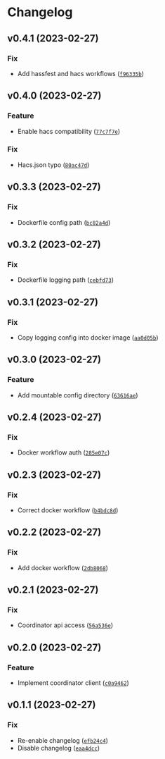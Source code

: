 # Changelog

<!--next-version-placeholder-->

## v0.4.1 (2023-02-27)
### Fix
* Add hassfest and hacs workflows ([`f96335b`](https://github.com/EuleMitKeule/EstimEnergy/commit/f96335ba51d02a911a32b7f46efcc61eb63ebdc6))

## v0.4.0 (2023-02-27)
### Feature
* Enable hacs compatibility ([`77c7f7e`](https://github.com/EuleMitKeule/EstimEnergy/commit/77c7f7e143fb2d482ca3615065bcb8842593d64d))

### Fix
* Hacs.json typo ([`80ac47d`](https://github.com/EuleMitKeule/EstimEnergy/commit/80ac47dfab3874a251ea3ebdd5c08791218ecec0))

## v0.3.3 (2023-02-27)
### Fix
* Dockerfile config path ([`bc82a4d`](https://github.com/EuleMitKeule/EstimEnergy/commit/bc82a4dccc5d18419f77ccb47f84c8bf9b710fa6))

## v0.3.2 (2023-02-27)
### Fix
* Dockerfile logging path ([`cebfd73`](https://github.com/EuleMitKeule/EstimEnergy/commit/cebfd73b653d62fc85dc85ffc3622b8c2d48b030))

## v0.3.1 (2023-02-27)
### Fix
* Copy logging config into docker image ([`aa0d05b`](https://github.com/EuleMitKeule/EstimEnergy/commit/aa0d05bd8eea63ee49cc9994072b49055cb870df))

## v0.3.0 (2023-02-27)
### Feature
* Add mountable config directory ([`63616ae`](https://github.com/EuleMitKeule/EstimEnergy/commit/63616ae0c1f852fa9dc529dd1088c1cf57ba1e9d))

## v0.2.4 (2023-02-27)
### Fix
* Docker workflow auth ([`285e07c`](https://github.com/EuleMitKeule/EstimEnergy/commit/285e07ce6d672b5cb3bb95e572d0af39350e9201))

## v0.2.3 (2023-02-27)
### Fix
* Correct docker workflow ([`b4bdc8d`](https://github.com/EuleMitKeule/EstimEnergy/commit/b4bdc8d4e9faba4372fbdd9434aed7952ad537c2))

## v0.2.2 (2023-02-27)
### Fix
* Add docker workflow ([`2db8068`](https://github.com/EuleMitKeule/EstimEnergy/commit/2db806882dac84bf0d0b48c898fe32e83257fe8a))

## v0.2.1 (2023-02-27)
### Fix
* Coordinator api access ([`56a536e`](https://github.com/EuleMitKeule/EstimEnergy/commit/56a536e9ef1b54285c332c8f8cd9e06c69b69480))

## v0.2.0 (2023-02-27)
### Feature
* Implement coordinator client ([`c0a9462`](https://github.com/EuleMitKeule/EstimEnergy/commit/c0a9462f264c6867b1e856143f11a918d566f007))

## v0.1.1 (2023-02-27)
### Fix
* Re-enable changelog ([`efb24c4`](https://github.com/EuleMitKeule/EstimEnergy/commit/efb24c409da59bc09457a397abd747de1c6832e7))
* Disable changelog ([`eaa4dcc`](https://github.com/EuleMitKeule/EstimEnergy/commit/eaa4dcc4dc61b7a0eac25e9e13d8b29a3cb3575e))
